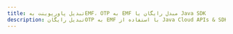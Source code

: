 ---title: تبدیل پاورپوینت بهEMF، OTP به EMF مبدل رایگان یا Java SDKdescription: تبدیل رایگانOTP به EMF با استفاده از Java Cloud APIs & SDK. همچنین اسناد Microsoft PowerPoint را در Cloud ایجاد، ویرایش و رندر کنید.---